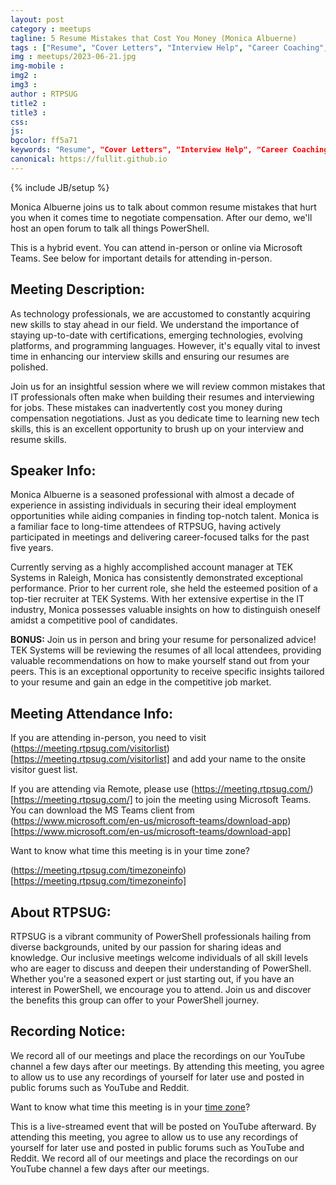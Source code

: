 ```yaml
---
layout: post
category : meetups
tagline: 5 Resume Mistakes that Cost You Money (Monica Albuerne)
tags : ["Resume", "Cover Letters", "Interview Help", "Career Coaching", "Resume Writing", "Data Center and Operations Automation", "PowerShell"]
img : meetups/2023-06-21.jpg
img-mobile : 
img2 : 
img3 : 
author : RTPSUG
title2 : 
title3 : 
css: 
js: 
bgcolor: ff5a71
keywords: "Resume", "Cover Letters", "Interview Help", "Career Coaching", "Resume Writing", "Data Center and Operations Automation", "PowerShell"
canonical: https://fullit.github.io
---
```

{% include JB/setup %}

Monica Albuerne joins us to talk about common resume mistakes that hurt you when it comes time to negotiate compensation. After our demo, we'll host an open forum to talk all things PowerShell.

This is a hybrid event. You can attend in-person or online via Microsoft Teams. See below for important details for attending in-person.

<!--more-->

## Meeting Description:

As technology professionals, we are accustomed to constantly acquiring new skills to stay ahead in our field. We understand the importance of staying up-to-date with certifications, emerging technologies, evolving platforms, and programming languages. However, it's equally vital to invest time in enhancing our interview skills and ensuring our resumes are polished.

Join us for an insightful session where we will review common mistakes that IT professionals often make when building their resumes and interviewing for jobs. These mistakes can inadvertently cost you money during compensation negotiations. Just as you dedicate time to learning new tech skills, this is an excellent opportunity to brush up on your interview and resume skills.

## Speaker Info:

Monica Albuerne is a seasoned professional with almost a decade of experience in assisting individuals in securing their ideal employment opportunities while aiding companies in finding top-notch talent. Monica is a familiar face to long-time attendees of RTPSUG, having actively participated in meetings and delivering career-focused talks for the past five years.

Currently serving as a highly accomplished account manager at TEK Systems in Raleigh, Monica has consistently demonstrated exceptional performance. Prior to her current role, she held the esteemed position of a top-tier recruiter at TEK Systems. With her extensive expertise in the IT industry, Monica possesses valuable insights on how to distinguish oneself amidst a competitive pool of candidates.

**BONUS:** Join us in person and bring your resume for personalized advice! TEK Systems will be reviewing the resumes of all local attendees, providing valuable recommendations on how to make yourself stand out from your peers. This is an exceptional opportunity to receive specific insights tailored to your resume and gain an edge in the competitive job market.

## Meeting Attendance Info:

If you are attending in-person, you need to visit (https://meeting.rtpsug.com/visitorlist)[https://meeting.rtpsug.com/visitorlist] and add your name to the onsite visitor guest list.

If you are attending via Remote, please use (https://meeting.rtpsug.com/)[https://meeting.rtpsug.com/] to join the meeting using Microsoft Teams. You can download the MS Teams client from (https://www.microsoft.com/en-us/microsoft-teams/download-app)[https://www.microsoft.com/en-us/microsoft-teams/download-app]

Want to know what time this meeting is in your time zone?

(https://meeting.rtpsug.com/timezoneinfo)[https://meeting.rtpsug.com/timezoneinfo]

## About RTPSUG:

RTPSUG is a vibrant community of PowerShell professionals hailing from diverse backgrounds, united by our passion for sharing ideas and knowledge. Our inclusive meetings welcome individuals of all skill levels who are eager to discuss and deepen their understanding of PowerShell. Whether you're a seasoned expert or just starting out, if you have an interest in PowerShell, we encourage you to attend. Join us and discover the benefits this group can offer to your PowerShell journey.

## Recording Notice:

We record all of our meetings and place the recordings on our YouTube channel a few days after our meetings. By attending this meeting, you agree to allow us to use any recordings of yourself for later use and posted in public forums such as YouTube and Reddit.

Want to know what time this meeting is in your [time zone](https://meeting.rtpsug.com/timezoneinfo)?

This is a live-streamed event that will be posted on YouTube afterward. By attending this meeting, you agree to allow us to use any recordings of yourself for later use and posted in public forums such as YouTube and Reddit. We record all of our meetings and place the recordings on our YouTube channel a few days after our meetings.
